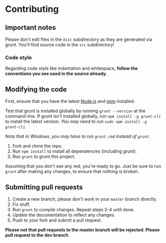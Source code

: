 # Contributing

## Important notes
Please don't edit files in the `dist` subdirectory as they are generated via grunt. You'll find source code in the `src` subdirectory!

### Code style
Regarding code style like indentation and whitespace, **follow the conventions you see used in the source already.**

## Modifying the code
First, ensure that you have the latest [Node.js](http://nodejs.org/) and [npm](http://npmjs.org/) installed.

Test that grunt is installed globally by running `grunt --version` at the command-line.  If grunt isn't installed globally, run `npm install -g grunt-cli` to install the latest version. _You may need to run `sudo npm install -g grunt-cli`._

_Note that in Windows, you may have to run `grunt.cmd` instead of `grunt`._

1. Fork and clone the repo.
1. Run `npm install` to install all dependencies (including grunt).
1. Run `grunt` to grunt this project.

Assuming that you don't see any red, you're ready to go. Just be sure to run `grunt` after making any changes, to ensure that nothing is broken.

## Submitting pull requests

1. Create a new branch, please don't work in your `master` branch directly.
1. Fix stuff.
1. Run `grunt` to compile changes. Repeat steps 2-4 until done.
1. Update the documentation to reflect any changes.
1. Push to your fork and submit a pull request.

**Please not that pull requests to the master branch will be rejected. Please pull request to the dev branch**.